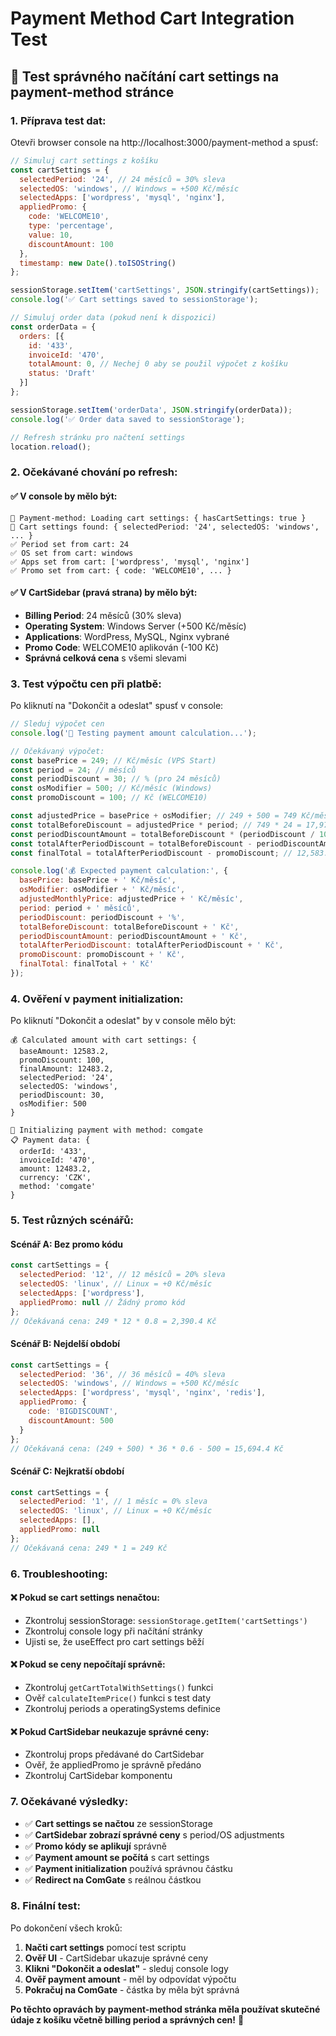 # Payment Method Cart Integration Test

## 🧪 **Test správného načítání cart settings na payment-method stránce**

### **1. Příprava test dat:**

Otevři browser console na http://localhost:3000/payment-method a spusť:

```javascript
// Simuluj cart settings z košíku
const cartSettings = {
  selectedPeriod: '24', // 24 měsíců = 30% sleva
  selectedOS: 'windows', // Windows = +500 Kč/měsíc
  selectedApps: ['wordpress', 'mysql', 'nginx'],
  appliedPromo: {
    code: 'WELCOME10',
    type: 'percentage',
    value: 10,
    discountAmount: 100
  },
  timestamp: new Date().toISOString()
};

sessionStorage.setItem('cartSettings', JSON.stringify(cartSettings));
console.log('✅ Cart settings saved to sessionStorage');

// Simuluj order data (pokud není k dispozici)
const orderData = {
  orders: [{
    id: '433',
    invoiceId: '470',
    totalAmount: 0, // Nechej 0 aby se použil výpočet z košíku
    status: 'Draft'
  }]
};

sessionStorage.setItem('orderData', JSON.stringify(orderData));
console.log('✅ Order data saved to sessionStorage');

// Refresh stránku pro načtení settings
location.reload();
```

### **2. Očekávané chování po refresh:**

#### **✅ V console by mělo být:**
```
🛒 Payment-method: Loading cart settings: { hasCartSettings: true }
📅 Cart settings found: { selectedPeriod: '24', selectedOS: 'windows', ... }
✅ Period set from cart: 24
✅ OS set from cart: windows
✅ Apps set from cart: ['wordpress', 'mysql', 'nginx']
✅ Promo set from cart: { code: 'WELCOME10', ... }
```

#### **✅ V CartSidebar (pravá strana) by mělo být:**
- **Billing Period**: 24 měsíců (30% sleva)
- **Operating System**: Windows Server (+500 Kč/měsíc)
- **Applications**: WordPress, MySQL, Nginx vybrané
- **Promo Code**: WELCOME10 aplikován (-100 Kč)
- **Správná celková cena** s všemi slevami

### **3. Test výpočtu cen při platbě:**

Po kliknutí na "Dokončit a odeslat" spusť v console:

```javascript
// Sleduj výpočet cen
console.log('🧪 Testing payment amount calculation...');

// Očekávaný výpočet:
const basePrice = 249; // Kč/měsíc (VPS Start)
const period = 24; // měsíců
const periodDiscount = 30; // % (pro 24 měsíců)
const osModifier = 500; // Kč/měsíc (Windows)
const promoDiscount = 100; // Kč (WELCOME10)

const adjustedPrice = basePrice + osModifier; // 249 + 500 = 749 Kč/měsíc
const totalBeforeDiscount = adjustedPrice * period; // 749 * 24 = 17,976 Kč
const periodDiscountAmount = totalBeforeDiscount * (periodDiscount / 100); // 17,976 * 0.30 = 5,392.8 Kč
const totalAfterPeriodDiscount = totalBeforeDiscount - periodDiscountAmount; // 17,976 - 5,392.8 = 12,583.2 Kč
const finalTotal = totalAfterPeriodDiscount - promoDiscount; // 12,583.2 - 100 = 12,483.2 Kč

console.log('💰 Expected payment calculation:', {
  basePrice: basePrice + ' Kč/měsíc',
  osModifier: osModifier + ' Kč/měsíc',
  adjustedMonthlyPrice: adjustedPrice + ' Kč/měsíc',
  period: period + ' měsíců',
  periodDiscount: periodDiscount + '%',
  totalBeforeDiscount: totalBeforeDiscount + ' Kč',
  periodDiscountAmount: periodDiscountAmount + ' Kč',
  totalAfterPeriodDiscount: totalAfterPeriodDiscount + ' Kč',
  promoDiscount: promoDiscount + ' Kč',
  finalTotal: finalTotal + ' Kč'
});
```

### **4. Ověření v payment initialization:**

Po kliknutí "Dokončit a odeslat" by v console mělo být:

```
💰 Calculated amount with cart settings: {
  baseAmount: 12583.2,
  promoDiscount: 100,
  finalAmount: 12483.2,
  selectedPeriod: '24',
  selectedOS: 'windows',
  periodDiscount: 30,
  osModifier: 500
}

🔄 Initializing payment with method: comgate
📋 Payment data: {
  orderId: '433',
  invoiceId: '470',
  amount: 12483.2,
  currency: 'CZK',
  method: 'comgate'
}
```

### **5. Test různých scénářů:**

#### **Scénář A: Bez promo kódu**
```javascript
const cartSettings = {
  selectedPeriod: '12', // 12 měsíců = 20% sleva
  selectedOS: 'linux', // Linux = +0 Kč/měsíc
  selectedApps: ['wordpress'],
  appliedPromo: null // Žádný promo kód
};
// Očekávaná cena: 249 * 12 * 0.8 = 2,390.4 Kč
```

#### **Scénář B: Nejdelší období**
```javascript
const cartSettings = {
  selectedPeriod: '36', // 36 měsíců = 40% sleva
  selectedOS: 'windows', // Windows = +500 Kč/měsíc
  selectedApps: ['wordpress', 'mysql', 'nginx', 'redis'],
  appliedPromo: {
    code: 'BIGDISCOUNT',
    discountAmount: 500
  }
};
// Očekávaná cena: (249 + 500) * 36 * 0.6 - 500 = 15,694.4 Kč
```

#### **Scénář C: Nejkratší období**
```javascript
const cartSettings = {
  selectedPeriod: '1', // 1 měsíc = 0% sleva
  selectedOS: 'linux', // Linux = +0 Kč/měsíc
  selectedApps: [],
  appliedPromo: null
};
// Očekávaná cena: 249 * 1 = 249 Kč
```

### **6. Troubleshooting:**

#### **❌ Pokud se cart settings nenačtou:**
- Zkontroluj sessionStorage: `sessionStorage.getItem('cartSettings')`
- Zkontroluj console logy při načítání stránky
- Ujisti se, že useEffect pro cart settings běží

#### **❌ Pokud se ceny nepočítají správně:**
- Zkontroluj `getCartTotalWithSettings()` funkci
- Ověř `calculateItemPrice()` funkci s test daty
- Zkontroluj periods a operatingSystems definice

#### **❌ Pokud CartSidebar neukazuje správné ceny:**
- Zkontroluj props předávané do CartSidebar
- Ověř, že appliedPromo je správně předáno
- Zkontroluj CartSidebar komponentu

### **7. Očekávané výsledky:**

- ✅ **Cart settings se načtou** ze sessionStorage
- ✅ **CartSidebar zobrazí správné ceny** s period/OS adjustments
- ✅ **Promo kódy se aplikují** správně
- ✅ **Payment amount se počítá** s cart settings
- ✅ **Payment initialization** používá správnou částku
- ✅ **Redirect na ComGate** s reálnou částkou

### **8. Finální test:**

Po dokončení všech kroků:

1. **Načti cart settings** pomocí test scriptu
2. **Ověř UI** - CartSidebar ukazuje správné ceny
3. **Klikni "Dokončit a odeslat"** - sleduj console logy
4. **Ověř payment amount** - měl by odpovídat výpočtu
5. **Pokračuj na ComGate** - částka by měla být správná

**Po těchto opravách by payment-method stránka měla používat skutečné údaje z košíku včetně billing period a správných cen!** 🎯
